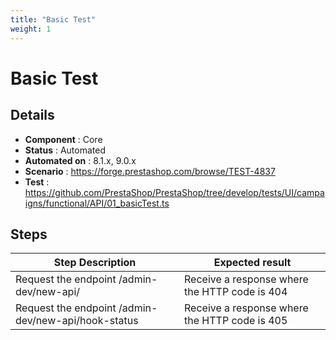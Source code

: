 ```yaml
---
title: "Basic Test"
weight: 1
---
```


# Basic Test
## Details
* **Component** : Core
* **Status** : Automated
* **Automated on** : 8.1.x, 9.0.x
* **Scenario** : https://forge.prestashop.com/browse/TEST-4837
* **Test** : https://github.com/PrestaShop/PrestaShop/tree/develop/tests/UI/campaigns/functional/API/01_basicTest.ts

## Steps
| Step Description | Expected result |
| ----- | ----- |
| Request the endpoint /admin-dev/new-api/ | Receive a response where the HTTP code is 404 |
| Request the endpoint /admin-dev/new-api/hook-status | Receive a response where the HTTP code is 405 |
